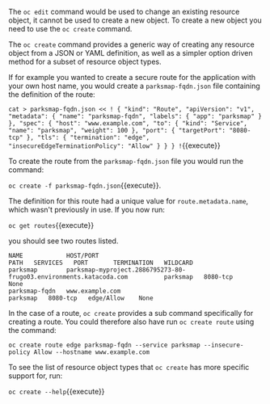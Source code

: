 The ``oc edit`` command would be used to change an existing resource object, it cannot be used to create a new object. To create a new object you need to use the ``oc create`` command.

The ``oc create`` command provides a generic way of creating any resource object from a JSON or YAML definition, as well as a simpler option driven method for a subset of resource object types.

If for example you wanted to create a secure route for the application with your own host name, you would create a ``parksmap-fqdn.json`` file containing the definition of the route:

``cat > parksmap-fqdn.json << !
{
    "kind": "Route",
    "apiVersion": "v1",
    "metadata": {
        "name": "parksmap-fqdn",
        "labels": {
            "app": "parksmap"
        }
    },
    "spec": {
        "host": "www.example.com",
        "to": {
            "kind": "Service",
            "name": "parksmap",
            "weight": 100
        },
        "port": {
            "targetPort": "8080-tcp"
        },
        "tls": {
            "termination": "edge",
            "insecureEdgeTerminationPolicy": "Allow"
        }
    }
}
!``{{execute}}

To create the route from the ``parksmap-fqdn.json`` file you would run the command:

``oc create -f parksmap-fqdn.json``{{execute}}.

The definition for this route had a unique value for ``route.metadata.name``, which wasn't previously in use. If you now run:

``oc get routes``{{execute}}

you should see two routes listed.

```
NAME            HOST/PORT                                                            PATH   SERVICES   PORT       TERMINATION   WILDCARD
parksmap        parksmap-myproject.2886795273-80-frugo03.environments.katacoda.com          parksmap   8080-tcp          None
parksmap-fqdn   www.example.com                                                             parksmap   8080-tcp   edge/Allow    None
```

In the case of a route, ``oc create`` provides a sub command specifically for creating a route. You could therefore also have run ``oc create route`` using the command:

``oc create route edge parksmap-fqdn --service parksmap --insecure-policy Allow --hostname www.example.com``

To see the list of resource object types that ``oc create`` has more specific support for, run:

``oc create --help``{{execute}}
